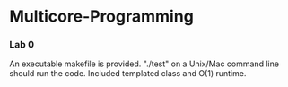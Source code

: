 # Multicore-Programming

### Lab 0
An executable makefile is provided. "./test" on a Unix/Mac command line should run the code.
Included templated class and O(1) runtime.
